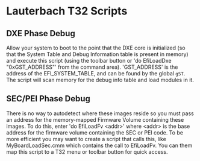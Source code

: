 # Lauterbach T32 Scripts

## DXE Phase Debug

Allow your system to boot to the point that the DXE
core is initialized (so that the System Table and Debug Information table is
present in memory) and execute this script (using the toolbar button or
'do EfiLoadDxe "0xGST_ADDRESS"' from the command area). 'GST_ADDRESS' is the
address of the EFI_SYSTEM_TABLE, and can be found by the global `gST`.
The script will scan memory for the debug info table and load modules in it.

## SEC/PEI Phase Debug

There is no way to autodetect where these images reside so you must pass an
address for the memory-mapped Firmware Volume containing these images.  To do
this, enter 'do EfiLoadFv \<addr\>' where \<addr\> is the base address for the
firmware volume containing the SEC or PEI code.  To be more efficient you may
want to create a script that calls this, like MyBoardLoadSec.cmm which contains
the call to EfiLoadFv.  You can them map this script to a T32 menu or toolbar
button for quick access.
